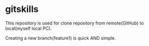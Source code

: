 # gitskills
This repository is used for clone repository from remote(GitHub) to local(myself local PC).

Creating a new branch(feature1) is quick AND simple.
